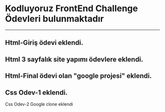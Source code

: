 # Kodluyoruz FrontEnd Challenge Ödevleri bulunmaktadır
---
Html-Giriş ödevi eklendi.
---
Html 3 sayfalık site yapımı ödevlere eklendi.
---
Html-Final ödevi olan "google projesi" eklendi.
---
Css Odev-1 eklendi.
---
Css Odev-2 Google clone eklendi
